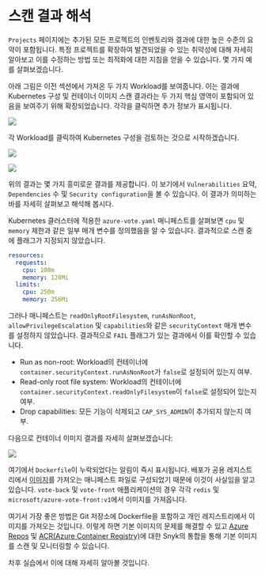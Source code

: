# 스캔 결과 해석

`Projects` 페이지에는 추가된 모든 프로젝트의 인벤토리와 결과에 대한 높은 수준의 요약이 포함됩니다. 특정 프로젝트를 확장하여 발견되었을 수 있는 취약성에 대해 자세히 알아보고 이를 수정하는 방법 또는 최적화에 대한 지침을 얻을 수 있습니다. 몇 가지 예를 살펴보겠습니다.

아래 그림은 이전 섹션에서 가져온 두 가지 Workload를 보여줍니다. 이는 결과에 Kubernetes 구성 및 컨테이너 이미지 스캔 결과라는 두 가지 핵심 영역이 포함되어 있음을 보여주기 위해 확장되었습니다. 각각을 클릭하면 추가 정보가 표시됩니다.

![](https://partner-workshop-assets.s3.us-east-2.amazonaws.com/snyk\_scan\_01.png)

각 Workload를 클릭하여 Kubernetes 구성을 검토하는 것으로 시작하겠습니다.

![](https://partner-workshop-assets.s3.us-east-2.amazonaws.com/snyk\_scan\_02.png)

![](https://partner-workshop-assets.s3.us-east-2.amazonaws.com/snyk\_scan\_03.png)

위의 결과는 몇 가지 흥미로운 결과를 제공합니다. 이 보기에서 `Vulnerabilities` 요약, `Dependencies` 수 및 `Security configuration`을 볼 수 있습니다. 이 결과가 의미하는 바를 자세히 살펴보고 해석해 봅시다.

Kubernetes 클러스터에 적용한 `azure-vote.yaml` 매니페스트를 살펴보면 `cpu` 및 `memory` 제한과 같은 일부 매개 변수를 정의했음을 알 수 있습니다. 결과적으로 스캔 중에 플래그가 지정되지 않았습니다.

```yaml
resources:
  requests:
    cpu: 100m
    memory: 128Mi
  limits:
    cpu: 250m
    memory: 256Mi
```

그러나 매니페스트는 `readOnlyRootFilesystem`, `runAsNonRoot`, `allowPrivilegeEscalation` 및 `capabilities`와 같은 `securityContext` 매개 변수를 설정하지 않았습니다. 결과적으로 `FAIL` 플래그가 있는 결과에서 이를 확인할 수 있습니다.

* Run as non-root: Workload의 컨테이너에 `container.securityContext.runAsNonRoot`가 `false`로 설정되어 있는지 여부.
* Read-only root file system: Workload의 컨테이너에 `container.securityContext.readOnlyFilesystem`이 `false`로 설정되어 있는지 여부.
* Drop capabilities: 모든 기능이 삭제되고 `CAP_SYS_ADMIN`이 추가되지 않는지 여부.

다음으로 컨테이너 이미지 결과를 자세히 살펴보겠습니다:

![](https://partner-workshop-assets.s3.us-east-2.amazonaws.com/snyk\_scan\_04.png)

여기에서 `Dockerfile`이 누락되었다는 알림이 즉시 표시됩니다. 배포가 공용 레지스트리에서 [이미지](https://kubernetes.io/docs/concepts/containers/images/)를 가져오는 매니페스트 파일로 구성되었기 때문에 이것이 사실임을 알고 있습니다. `vote-back` 및 `vote-front` 애플리케이션의 경우 각각 `redis` 및 `microsoft/azure-vote-front:v1`에서 이미지를 가져옵니다.

여기서 가장 좋은 방법은 Git 저장소에 Dockerfile을 포함하고 개인 레지스트리에서 이미지를 가져오는 것입니다. 이렇게 하면 기본 이미지의 문제를 해결할 수 있고 [Azure Repos](https://support.snyk.io/hc/en-us/articles/360004002198-Azure-Repos-integration) 및 [ACR(Azure Container Registry)](https://support.snyk.io/hc/en-us/articles/360003946957-Container-security-with-ACR-integrate-and-test)에 대한 Snyk의 통합을 통해 기본 이미지를 스캔 및 모니터링할 수 있습니다.

차후 실습에서 이에 대해 자세히 알아볼 것입니다.
